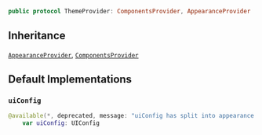 
``` swift
public protocol ThemeProvider: ComponentsProvider, AppearanceProvider 
```

## Inheritance

[`AppearanceProvider`](AppearanceProvider), [`ComponentsProvider`](ComponentsProvider)

## Default Implementations

### `uiConfig`

``` swift
@available(*, deprecated, message: "uiConfig has split into appearance and components")
    var uiConfig: UIConfig 
```
